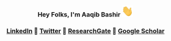 <div align="center">
  <h3>
    Hey Folks, I'm Aaqib Bashir <img src="https://github.com/aaqibb13/aaqibb13/blob/main/Image/Hi.gif" width="30" height="30"/>
  </h3>
<h3>
    <a href="https://www.linkedin.com/in/aaqibbashir">LinkedIn</a> 🔹 <a href="https://www.twitter.com/reallifeglonk">Twitter</a> 🔹 <a href="https://www.researchgate.net/profile/Aaqib_Bashir2">ResearchGate</a> 🔹 <a href="https://scholar.google.com/citations?view_op=list_works&hl=en&hl=en&user=sH2xEZ8AAAAJ">Google Scholar</a>
</h3>
</div>
<!-- <div align="center">
<img src="https://github.com/aaqibb13/aaqibb13/blob/main/Image/TCB.JPG" width="800" height="400"/>
 </div>
<div align="center">
  <h3>
    About:
  </h3> -->
 
<!--   🔭 **I'm comfortable in Python and Golang** <br>
  💬 **Ask me about Cryptography or Research in general** <br>
  :memo: **Sometimes, I write on medium too. I'm currently working towards understanding Rustlang and getting acquainted with the subtleties of it.** <br>
  📫 **You can reach me via:**   [<img src='https://cdn.jsdelivr.net/npm/simple-icons@3.0.1/icons/linkedin.svg' alt='linkedin' height='14'>](https://www.linkedin.com/in/aaqibbashir/) [<img src='https://cdn.jsdelivr.net/npm/simple-icons@3.0.1/icons/twitter.svg' alt='twitter' height='15'>](https://twitter.com/aaqibb13) [<img src='https://cdn.jsdelivr.net/npm/simple-icons@3.0.1/icons/gmail.svg' alt='gmail' height='15'>](https://mail.google.com/mail/aaqibb13@gmail.com)
</div> -->
<!--
<div align="center"> 
  <h3>
    Stats:
  </h3>

 ![GitHub stats](https://github-readme-stats.vercel.app/api?username=aaqibb13&show_icons=true&count_private=true)
</div>
-->
<!-- <div align="center"> 
  <h5>
    Made with :heart: and :computer: by <a href="https://www.github.com/aaqibb13">Aaqib Bashir</a>
  </h5>
 </div>
 -->
<!--  <div align="center">
<a href="https://www.buymeacoffee.com/mostlycryptic" target="_blank"><img src="https://cdn.buymeacoffee.com/buttons/v2/default-blue.png" alt="Buy Me A Book" style="height: 60px !important;width: 217px !important;" ></a>
 </div> -->
